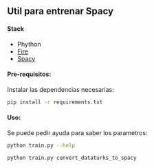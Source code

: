 ## Util para entrenar Spacy

#### Stack

- Phython
- [Fire](https://github.com/google/python-fire)
- [Spacy](https://spacy.io/)

#### Pre-requisitos:

Instalar las dependencias necesarias:

```bash
pip install -r requirements.txt
```

#### Uso:

Se puede pedir ayuda para saber los parametros:

```bash
python train.py --help
```

```bash
python train.py convert_dataturks_to_spacy
```
